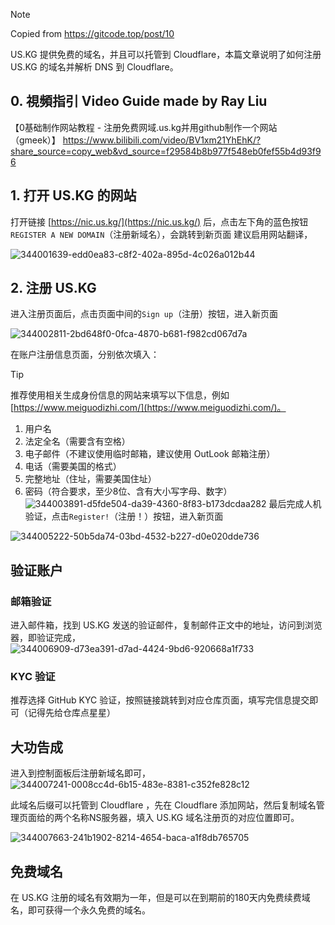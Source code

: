 > [!NOTE]
> Copied from https://gitcode.top/post/10

US.KG 提供免费的域名，并且可以托管到 Cloudflare，本篇文章说明了如何注册 US.KG 的域名并解析 DNS 到 Cloudflare。

## 0. 視頻指引 Video Guide made by Ray Liu

【0基础制作网站教程 - 注册免费网域.us.kg并用github制作一个网站（gmeek）】 https://www.bilibili.com/video/BV1xm21YhEhK/?share_source=copy_web&vd_source=f29584b8b977f548eb0fef55b4d93f96

## 1. 打开 US.KG 的网站
打开链接 [https://nic.us.kg/](https://nic.us.kg/) 后，点击左下角的蓝色按钮`REGISTER A NEW DOMAIN`（注册新域名），会跳转到新页面
建议启用网站翻译，


![344001639-edd0ea83-c8f2-402a-895d-4c026a012b44](/assets/files/注册%20US.KG%20免费域名并托管到%20Cloudflare/4ca9a9b9-ae0c-485a-9769-c143ed60d701.png)

## 2. 注册 US.KG
进入注册页面后，点击页面中间的`Sign up`（注册）按钮，进入新页面

![344002811-2bd648f0-0fca-4870-b681-f982cd067d7a](/assets/files/注册%20US.KG%20免费域名并托管到%20Cloudflare/ddc375b1-8dc6-4282-b906-54788970a561.png)


在账户注册信息页面，分别依次填入：

> [!TIP]
> 推荐使用相关生成身份信息的网站来填写以下信息，例如 [https://www.meiguodizhi.com/](https://www.meiguodizhi.com/)。

1. 用户名
2. 法定全名（需要含有空格）
3. 电子邮件（不建议使用临时邮箱，建议使用 OutLook 邮箱注册）
4. 电话（需要美国的格式）
5. 完整地址（住址，需要美国住址）
6. 密码（符合要求，至少8位、含有大小写字母、数字）
![344003891-d5fde504-da39-4360-8f83-b173dcdaa282](/assets/files/注册%20US.KG%20免费域名并托管到%20Cloudflare/bdbe3734-9b41-41c7-bc6d-4fe1970c44d1.png)
最后完成人机验证，点击`Register!`（注册！）按钮，进入新页面

![344005222-50b5da74-03bd-4532-b227-d0e020dde736](/assets/files/注册%20US.KG%20免费域名并托管到%20Cloudflare/b88d41af-cb99-43f5-a369-dbd7a3c6aeb7.png)

## 验证账户
### 邮箱验证
进入邮件箱，找到 US.KG 发送的验证邮件，复制邮件正文中的地址，访问到浏览器，即验证完成，
![344006909-d73ea391-d7ad-4424-9bd6-920668a1f733](/assets/files/注册%20US.KG%20免费域名并托管到%20Cloudflare/0c6c0a51-c26d-4cf0-95b3-55f4934cdf87.png)

### KYC 验证
推荐选择 GitHub KYC 验证，按照链接跳转到对应仓库页面，填写完信息提交即可（记得先给仓库点星星）

## 大功告成
进入到控制面板后注册新域名即可，
![344007241-0008cc4d-6b15-483e-8381-c352fe828c12](/assets/files/注册%20US.KG%20免费域名并托管到%20Cloudflare/9fa6d08b-fd34-4d07-a49f-f776c4d371cd.png)


此域名后缀可以托管到 Cloudflare ，先在 Cloudflare 添加网站，然后复制域名管理页面给的两个名称NS服务器，填入 US.KG 域名注册页的对应位置即可。

![344007663-241b1902-8214-4654-baca-a1f8db765705](/assets/files/注册%20US.KG%20免费域名并托管到%20Cloudflare/94c0ee96-6998-4f6d-9a8c-37634b496a08.png)

## 免费域名
在 US.KG 注册的域名有效期为一年，但是可以在到期前的180天内免费续费域名，即可获得一个永久免费的域名。
<!-- ##{"timestamp":1731127602}## -->